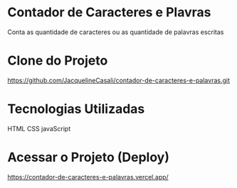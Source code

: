 # Contador de Caracteres e Plavras

Conta as quantidade de caracteres ou as quantidade de palavras escritas

# Clone do Projeto

https://github.com/JacquelineCasali/contador-de-caracteres-e-palavras.git

# Tecnologias Utilizadas

HTML
CSS
javaScript

# Acessar o Projeto (Deploy)

https://contador-de-caracteres-e-palavras.vercel.app/
